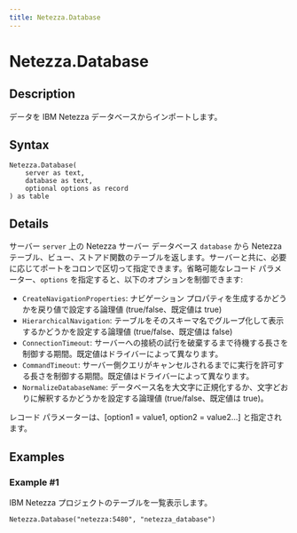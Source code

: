 ```yaml
---
title: Netezza.Database
---
```


# Netezza.Database


## Description

データを IBM Netezza データベースからインポートします。


## Syntax

```powerquery
Netezza.Database(
    server as text,
    database as text,
    optional options as record
) as table
```


## Details

サーバー <code>server</code> 上の Netezza サーバー データベース <code>database</code> から Netezza テーブル、ビュー、ストアド関数のテーブルを返します。サーバーと共に、必要に応じてポートをコロンで区切って指定できます。省略可能なレコード パラメーター、<code>options</code> を指定すると、以下のオプションを制御できます:<ul>        <li><code>CreateNavigationProperties</code>: ナビゲーション プロパティを生成するかどうかを戻り値で設定する論理値 (true/false、既定値は true)</li>        <li><code>HierarchicalNavigation</code>: テーブルをそのスキーマ名でグループ化して表示するかどうかを設定する論理値 (true/false、既定値は false)</li>        <li><code>ConnectionTimeout</code>: サーバーへの接続の試行を破棄するまで待機する長さを制御する期間。既定値はドライバーによって異なります。</li>        <li><code>CommandTimeout</code>: サーバー側クエリがキャンセルされるまでに実行を許可する長さを制御する期間。既定値はドライバーによって異なります。</li><li><code>NormalizeDatabaseName</code>: データベース名を大文字に正規化するか、文字どおりに解釈するかどうかを設定する論理値 (true/false、既定値は true)。</li></ul>レコード パラメーターは、[option1 = value1, option2 = value2...] と指定されます。


## Examples

### Example #1 
IBM Netezza プロジェクトのテーブルを一覧表示します。
```powerquery
Netezza.Database("netezza:5480", "netezza_database")
```



